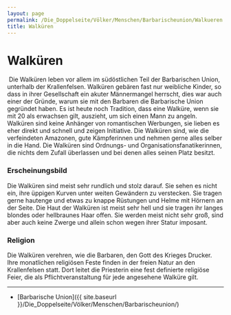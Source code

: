 ```yaml
---
layout: page
permalink: /Die_Doppelseite/Völker/Menschen/Barbarischeunion/Walkueren
title: Walküren
---
```


# Walküren

<img alt="" src="{{ site.baseurl }}/assets/pics/weltenbuch/gallery/rassen/nrm/walkuere.jpg" />
Die Walküren leben vor allem im südöstlichen Teil der Barbarischen Union, unterhalb der Krallenfelsen. Walküren gebären fast nur weibliche Kinder, so dass in ihrer Gesellschaft ein akuter Männermangel herrscht, dies war auch einer der Gründe, warum sie mit den Barbaren die Barbarische Union gegründet haben. Es ist heute noch Tradition, dass eine Walküre, wenn sie mit 20 als erwachsen gilt, auszieht, um sich einen Mann zu angeln. Walküren sind keine Anhänger von romantischen Werbungen, sie lieben es eher direkt und schnell und zeigen Initiative. Die Walküren sind, wie die verfeindeten Amazonen, gute Kämpferinnen und nehmen gerne alles selber in die Hand. Die Walküren sind Ordnungs- und Organisationsfanatikerinnen, die nichts dem Zufall überlassen und bei denen alles seinen Platz besitzt.

### Erscheinungsbild

Die Walküren sind meist sehr rundlich und stolz darauf. Sie sehen es nicht ein, ihre üppigen Kurven unter weiten Gewändern zu verstecken. Sie tragen gerne hautenge und etwas zu knappe Rüstungen und Helme mit Hörnern an der Seite. Die Haut der Walküren ist meist sehr hell und sie tragen ihr langes blondes oder hellbraunes Haar offen. Sie werden meist nicht sehr groß, sind aber auch keine Zwerge und allein schon wegen ihrer Statur imposant.

### Religion

Die Walküren verehren, wie die Barbaren, den Gott des Krieges Drucker. Ihre monatlichen religiösen Feste finden in der freien Natur an den Krallenfelsen statt. Dort leitet die Priesterin eine fest definierte religiöse Feier, die als Pflichtveranstaltung für jede angesehene Walküre gilt.


***
- [Barbarische Union]({{ site.baseurl }}/Die_Doppelseite/Völker/Menschen/Barbarischeunion/)

